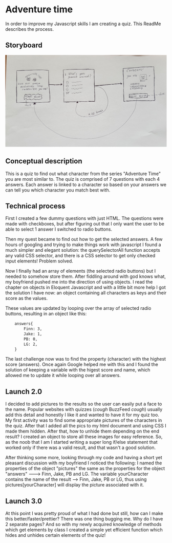 # Adventure time
In order to improve my Javascript skills I am creating a quiz. This ReadMe describes the process.

## Storyboard
![Adventure Time storyboard](/advtimestoryboard.jpg)

## Conceptual description
This is a quiz to find out what character from the series "Adventure Time" you are most similar to. The quiz is comprised of 7 questions with each 4 answers. Each answer is linked to a character so based on your answers we can tell you which character you match best with.

## Technical process
First I created a few dummy questions with just HTML. The questions were made with checkboxes, but after figuring out that I only want the user to be able to select 1 answer I switched to radio buttons.

Then my quest became to find out how to get the selected answers. A few hours of googling and trying to make things work with javascript I found a much simpler and elegant solution: the querySelectorAll function accepts any valid CSS selector, and there is a CSS selector to get only checked input elements! Problem solved.

Now I finally had an array of elements (the selected radio buttons) but I needed to somehow store them. After fiddling around with god knows what, my boyfriend pushed me into the direction of using objects. I read the chapter on objects in Eloquent Javascript and with a little bit more help I got the solution I have now: an object containing all characters as keys and their score as the values.

These values are updated by looping over the array of selected radio buttons, resulting in an object like this:

```
    answers{
        Finn: 3,
        Jake: 1,
        PB: 0,
        LG: 2,
    }
```
 
 The last challenge now was to find the property (character) with the highest score (answers). Once again Google helped me with this and I found the solution of keeping a variable with the higest score and name, which allowed me to update it while looping over all answers.

 ## Launch 2.0

 I decided to add pictures to the results so the user can easily put a face to the name. Popular websites with quizzes (*cough* BuzzFeed *cough*) usually add this detail and honestly I like it and wanted to have it for my quiz too. My first activity was to find some appropriate pictures of the characters in the quiz. After that I added all the pics to my html document and using CSS I made them hidden. After that, how to unhide them depending on the end result? I created an object to store all these images for easy reference. So, as the noob that I am I started writing a super long if/else statement that worked only if there was a valid result, and that wasn't a good solution. 

 After thinking some more, looking through my code and having a short yet pleasant discussion with my boyfriend I noticed the following: I named the properties of the object "pictures" the same as the properties for the object "answers" ---> Finn, Jake, PB and LG. The variable yourCharacter contains the name of the result --> Finn, Jake, PB or LG, thus using pictures[yourCharacter] will display the picture associated with it. 

 ## Launch 3.0

 At this point I was pretty proud of what I had done but still, how can I make this better/faster/prettier? There was one thing bugging me. Why do I have 2 separate pages? And so with my newly acquired knowledge of methods which get elements by class I created a simple yet efficient function which hides and unhides certain elements of the quiz! 
